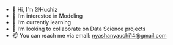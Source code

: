 - 👋 Hi, I’m @Huchiz
- 👀 I’m interested in Modeling
- 🌱 I’m currently learning 
- 💞️ I’m looking to collaborate on Data Science projects
- 📫 You can reach me via email: nyashanyauchi14@gmail.com

<!---
Huchiz/Huchiz is a ✨ special ✨ repository because its `README.md` (this file) appears on your GitHub profile.
You can click the Preview link to take a look at your changes.
--->
